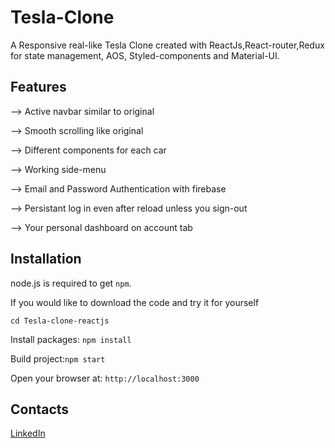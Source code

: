 # Tesla-Clone
A Responsive real-like Tesla Clone created with ReactJs,React-router,Redux for state management, AOS, Styled-components and Material-UI.

## Features
--> Active navbar similar to original

--> Smooth scrolling like original

--> Different components for each car

--> Working side-menu

--> Email and Password Authentication with firebase

--> Persistant log in even after reload unless you sign-out

--> Your personal dashboard on account tab


## Installation

node.js is required to get `npm`.

If you would like to download the code and try it for yourself

`cd Tesla-clone-reactjs`

Install packages: `npm install`

Build project:`npm start`

Open your browser at: `http://localhost:3000`

## Contacts
<a href="linkedin.com/in/harsh-vijay-ba6413193/" target="_blank"></i>LinkedIn</a>
